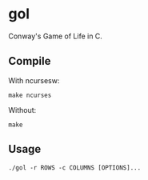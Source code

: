 gol
===

Conway's Game of Life in C.

Compile
-------

With ncursesw:

    make ncurses

Without:

    make

Usage
---

    ./gol -r ROWS -c COLUMNS [OPTIONS]...
